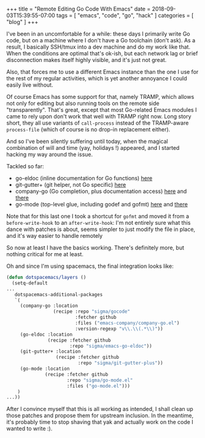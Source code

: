 +++
title = "Remote Editing Go Code With Emacs"
date = 2018-09-03T15:39:55-07:00
tags = [ "emacs", "code", "go", "hack" ]
categories = [ "blog" ]
+++

I've been in an uncomfortable for a while: these days I primarily write Go code,
but on a machine where I don't have a Go toolchain (don't ask). As a result, I
basically SSH/tmux into a dev machine and do my work like that. When the
conditions are optimal that's ok-ish, but each network lag or brief
disconnection makes itself highly visible, and it's just not great. 

Also, that forces me to use a different Emacs instance than the one I use for
the rest of my regular activities, which is yet another annoyance I could easily
live without.

Of course Emacs has some support for that, namely TRAMP, which allows not only
for editing but also running tools on the remote side "transparently". That's
great, except that most Go-related Emacs modules I came to rely upon don't work
that well with TRAMP right now.
Long story short, they all use variants of `call-process` instead of the
TRAMP-aware `process-file` (which of course is no drop-in replacement either).

And so I've been silently suffering until today, when the magical combination of
will and time (yay, holidays !) appeared, and I started hacking my way around
the issue.

Tackled so far:

* go-eldoc (inline documentation for Go functions) [here](https://github.com/sigma/emacs-go-eldoc/commit/2bf260ea812321569be1297c0b9bc0f72068c1a3)
* git-gutter+ (git helper, not Go specific) [here](https://github.com/sigma/git-gutter-plus/commit/961f0257c4f33c8e603c64f4b53a89acbfa7a008)
* company-go (Go completion, plus documentation access) [here](https://github.com/sigma/gocode/commit/06ee386d3ad88774834ac5c98a29eb2e3d645e24) and [there](https://github.com/sigma/gocode/commit/da0cf3c538209da314180b7503607cd0dad86f7b)
* go-mode (top-level glue, including godef and gofmt) [here](https://github.com/sigma/go-mode.el/commit/d25f8d8cb267eaeee908590a30ad2942728f52c9) and [there](https://github.com/sigma/go-mode.el/commit/a49b051b11b9ec3bb08f9c33316e83cce58b49bc)

Note that for this last one I took a shortcut for `gofmt` and moved it from a
`before-write-hook` to an `after-write-hook`: I'm not entirely sure what this
dance with patches is about, seems simpler to just modify the file in place, and
it's way easier to handle remotely

So now at least I have the basics working. There's definitely more, but nothing
critical for me at least.

Oh and since I'm using spacemacs, the final integration looks like:

```lisp
(defun dotspacemacs/layers ()
  (setq-default
...
   dotspacemacs-additional-packages 
   `(
     (company-go :location 
                 (recipe :repo "sigma/gocode"
                         :fetcher github
                         :files ("emacs-company/company-go.el")
                         :version-regexp "v\\.\\(.*\\)"))
     (go-eldoc :location 
               (recipe :fetcher github
                       :repo "sigma/emacs-go-eldoc"))
     (git-gutter+ :location 
                  (recipe :fetcher github
                          :repo "sigma/git-gutter-plus"))
     (go-mode :location 
              (recipe :fetcher github
                      :repo "sigma/go-mode.el"
                      :files ("go-mode.el")))
    )
...))
```

After I convince myself that this is all working as intended, I shall clean up
those patches and propose them for upstream inclusion. In the meantime, it's
probably time to stop shaving that yak and actually work on the code I wanted to
write :).
